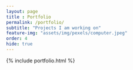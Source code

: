 ```yaml
--- 
layout: page
title : Portfolio 
permalink: /portfolio/
subtitle: "Projects I am working on" 
feature-img: "assets/img/pexels/computer.jpeg"
order: 4
hide: true
---
```


{% include portfolio.html %}
